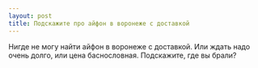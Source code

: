 ```yaml
---
layout: post 
title: Подскажите про айфон в воронеже с доставкой 
--- 
```

Нигде не могу найти айфон в воронеже с доставкой. Или ждать надо очень долго, или цена баснословная. Подскажите, где вы брали?